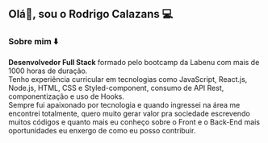 ## Olá👋, sou o Rodrigo Calazans 💻

### Sobre mim ⬇️
<b>Desenvolvedor Full Stack</b> formado pelo bootcamp da Labenu com mais de 1000 horas de duração. <br>
Tenho experiência curricular em tecnologias como JavaScript, React.js, Node.js, HTML, CSS e Styled-component, consumo de API Rest, componentização e uso de Hooks. <br>
Sempre fui apaixonado por tecnologia e quando ingressei na área me encontrei totalmente, quero muito gerar valor pra sociedade escrevendo muitos 
códigos e quanto mais eu conheço sobre o Front e o Back-End mais oportunidades eu enxergo de como eu posso contribuir.
